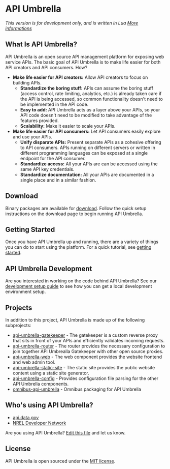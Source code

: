 # API Umbrella

*This version is for development only, and is written in Lua [More informations](https://github.com/NREL/api-umbrella/issues/86)*

## What Is API Umbrella?

API Umbrella is an open source API management platform for exposing web service APIs. The basic goal of API Umbrella is to make life easier for both API creators and API consumers. How?

* **Make life easier for API creators:** Allow API creators to focus on building APIs.
  * **Standardize the boring stuff:** APIs can assume the boring stuff (access control, rate limiting, analytics, etc.) is already taken care if the API is being accessed, so common functionality doesn't need to be implemented in the API code.
  * **Easy to add:** API Umbrella acts as a layer above your APIs, so your API code doesn't need to be modified to take advantage of the features provided.
  * **Scalability:** Make it easier to scale your APIs.
* **Make life easier for API consumers:** Let API consumers easily explore and use your APIs.
  * **Unify disparate APIs:** Present separate APIs as a cohesive offering to API consumers. APIs running on different servers or written in different programming languages can be exposed at a single endpoint for the API consumer.
  * **Standardize access:** All your APIs are can be accessed using the same API key credentials.
  * **Standardize documentation:** All your APIs are documented in a single place and in a similar fashion.

## Download

Binary packages are available for [download](http://nrel.github.io/api-umbrella/download/). Follow the quick setup instructions on the download page to begin running API Umbrella.

## Getting Started

Once you have API Umbrella up and running, there are a variety of things you can do to start using the platform. For a quick tutorial, see [getting started](http://nrel.github.io/api-umbrella/docs/getting-started/).

## API Umbrella Development

Are you interested in working on the code behind API Umbrella? See our [development setup guide](http://nrel.github.io/api-umbrella/docs/development-setup/) to see how you can get a local development environment setup.

## Projects

In addition to this project, API Umbrella is made up of the following subprojects:

* [api-umbrella-gatekeeper](https://github.com/NREL/api-umbrella-gatekeeper) - The gatekeeper is a custom reverse proxy that sits in front of your APIs and efficiently validates incoming requests.
* [api-umbrella-router](https://github.com/NREL/api-umbrella-router) - The router provides the necessary configuration to join together API Umbrealla Gatekeeper with other open source proxies.
* [api-umbrella-web](https://github.com/NREL/api-umbrella-web) - The web component provides the website frontend and web admin tool.
* [api-umbrella-static-site](https://github.com/NREL/api-umbrella-static-site) - The static site provides the public website content using a static site generator.
* [api-umbrella-config](https://github.com/NREL/api-umbrella-config) - Provides configuration file parsing for the other API Umbrella components.
* [omnibus-api-umbrella](https://github.com/NREL/omnibus-api-umbrella) - Omnibus packaging for API Umbrella

## Who's using API Umbrella?

* [api.data.gov](http://api.data.gov/)
* [NREL Developer Network](http://developer.nrel.gov/)

Are you using API Umbrella? [Edit this file](https://github.com/NREL/api-umbrella/blob/master/README.md) and let us know.

## License

API Umbrella is open sourced under the [MIT license](https://github.com/NREL/api-umbrella/blob/master/LICENSE.txt).
